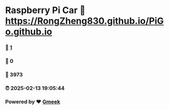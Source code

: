 # Raspberry Pi Car :link: https://RongZheng830.github.io/PiGo.github.io 
### :page_facing_up: [1](https://RongZheng830.github.io/PiGo.github.io/tag.html) 
### :speech_balloon: 0 
### :hibiscus: 3973 
### :alarm_clock: 2025-02-13 19:05:44 
### Powered by :heart: [Gmeek](https://github.com/Meekdai/Gmeek)

